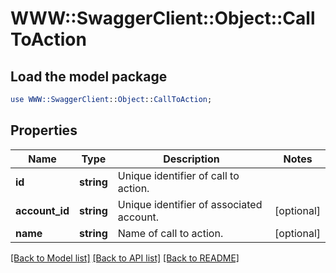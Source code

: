 # WWW::SwaggerClient::Object::CallToAction

## Load the model package
```perl
use WWW::SwaggerClient::Object::CallToAction;
```

## Properties
Name | Type | Description | Notes
------------ | ------------- | ------------- | -------------
**id** | **string** | Unique identifier of call to action. | 
**account_id** | **string** | Unique identifier of associated account. | [optional] 
**name** | **string** | Name of call to action. | [optional] 

[[Back to Model list]](../README.md#documentation-for-models) [[Back to API list]](../README.md#documentation-for-api-endpoints) [[Back to README]](../README.md)


